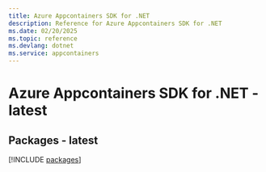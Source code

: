 ```yaml
---
title: Azure Appcontainers SDK for .NET
description: Reference for Azure Appcontainers SDK for .NET
ms.date: 02/20/2025
ms.topic: reference
ms.devlang: dotnet
ms.service: appcontainers
---
```

# Azure Appcontainers SDK for .NET - latest
## Packages - latest
[!INCLUDE [packages](appcontainers-index.md)]